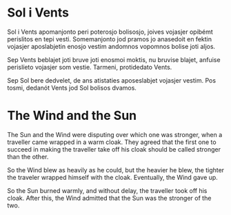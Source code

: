 # Sol i Vents

Sol i Vents apomanjonto peri poterosjo bolisosjo, joives vojasjer opibémt
perislitos en tepi vesti. Somemanjonto jod pramos jo anasedoit en fektin
vojasjer aposlabjetin enosjo vestim andomnos vopomnos bolise joti aljos.

Sep Vents beblajet joti bruve joti enosmoi moktis, nu bruvise blajet, anfuise
perislíeto vojasjer som vestie. Tarmeni, protidedato Vents.

Sep Sol bere dedvelet, de ans atistaties aposeslabjet vojasjer vestim. Pos
tosmi, dedanót Vents jod Sol bolisos dvamos.

# The Wind and the Sun

The Sun and the Wind were disputing over which one was stronger, when a
traveller came wrapped in a warm cloak. They agreed that the first one to
succeed in making the traveller take off his cloak should be called stronger
than the other.

So the Wind blew as heavily as he could, but the heavier he blew, the tighter
the traveler wrapped himself with the cloak. Eventually, the Wind gave up.

So the Sun burned warmly, and without delay, the traveller took off his cloak.
After this, the Wind admitted that the Sun was the stronger of the two.
